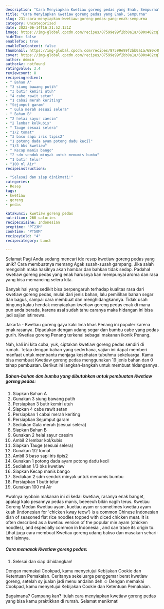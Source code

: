 ```yaml
---
description: "Cara Menyiapkan Kwetiaw goreng pedas yang Enak, Sempurna"
title: "Cara Menyiapkan Kwetiaw goreng pedas yang Enak, Sempurna"
slug: 231-cara-menyiapkan-kwetiaw-goreng-pedas-yang-enak-sempurna
category: Uncategorized
date: 2023-06-14T16:21:52.131Z
image: https://img-global.cpcdn.com/recipes/87599e99f2bb0a1a/680x482cq70/kwetiaw-goreng-pedas-foto-resep-utama.jpg
hideToc: false
enableToc: true
enableTocContent: false
thumbnail: https://img-global.cpcdn.com/recipes/87599e99f2bb0a1a/680x482cq70/kwetiaw-goreng-pedas-foto-resep-utama.jpg
cover: https://img-global.cpcdn.com/recipes/87599e99f2bb0a1a/680x482cq70/kwetiaw-goreng-pedas-foto-resep-utama.jpg
author: Admin
authorAv: notfound
ratingvalue: 3.4
reviewcount: 8
recipeingredient:
- " Bahan A"
- "3 siung bawang putih"
- "3 butir kemiri utuh"
- "4 cabe rawit setan"
- "1 cabai merah keriting"
- "Sejumput garam"
- " Gula merah sesuai selera"
- " Bahan B"
- "2 helai sayur caesim"
- "2 lembar kolkubis"
- " Tauge sesuai selera"
- "1/2 tomat"
- "3 baso sapi iris tipis2"
- "1 potong dada ayam potong dadu kecil"
- "1/3 bks kwetiaw"
- " Kecap manis bango"
- "2 sdm sendok minyak untuk menumis bumbu"
- "1 butir telur"
- "100 ml Air"
recipeinstructions:

- "Selesai dan siap dinikmati!"
categories:
- Resep
tags:
- kwetiaw
- goreng
- pedas

katakunci: kwetiaw goreng pedas 
nutrition: 260 calories
recipecuisine: Indonesian
preptime: "PT23M"
cooktime: "PT50M"
recipeyield: "4"
recipecategory: Lunch

---
```



Selamat Pagi Anda sedang mencari ide resep kwetiaw goreng pedas yang unik? Cara membuatnya memang Agak susah-susah gampang. Jika salah mengolah maka hasilnya akan hambar dan bahkan tidak sedap. Padahal kwetiaw goreng pedas yang enak harusnya kan mempunyai aroma dan rasa yang bisa memancing selera kita.


Banyak hal yang sedikit bisa berpengaruh terhadap kualitas rasa dari kwetiaw goreng pedas, mulai dari jenis bahan, lalu pemilihan bahan segar dan bagus, sampai cara membuat dan menghidangkannya. Tidak usah bingung kalau hendak menyiapkan kwetiaw goreng pedas enak di mana pun anda berada, karena asal sudah tahu caranya maka hidangan ini bisa jadi sajian istimewa.

Jakarta - Kwetiau goreng gaya kaki lima khas Penang ini populer karena enak rasanya. Dipadukan dengan udang segar dan bumbu cabe yang pedas gurih. Kwetiau goreng Penang terkenal sebagai makanan ikonik Penang.


Nah, kali ini kita coba, yuk, ciptakan kwetiaw goreng pedas sendiri di rumah. Tetap dengan bahan yang sederhana, sajian ini dapat memberi manfaat untuk membantu menjaga kesehatan tubuhmu sekeluarga. Kamu bisa membuat Kwetiaw goreng pedas menggunakan 19 jenis bahan dan 0 tahap pembuatan. Berikut ini langkah-langkah untuk membuat hidangannya.

<!--inarticleads1-->

##### Bahan-bahan dan bumbu yang dibutuhkan untuk pembuatan Kwetiaw goreng pedas:

1. Siapkan  Bahan A
1. Gunakan 3 siung bawang putih
1. Persiapkan 3 butir kemiri utuh
1. Siapkan 4 cabe rawit setan
1. Persiapkan 1 cabai merah keriting
1. Persiapkan Sejumput garam
1. Sediakan  Gula merah (sesuai selera)
1. Siapkan  Bahan B
1. Gunakan 2 helai sayur caesim
1. Ambil 2 lembar kol/kubis
1. Siapkan  Tauge (sesuai selera)
1. Gunakan 1/2 tomat
1. Ambil 3 baso sapi iris tipis2
1. Gunakan 1 potong dada ayam potong dadu kecil
1. Sediakan 1/3 bks kwetiaw
1. Siapkan  Kecap manis bango
1. Sediakan 2 sdm sendok minyak untuk menumis bumbu
1. Persiapkan 1 butir telur
1. Gunakan 100 ml Air


Awalnya nyobain makanan ini di kedai kwetiaw, rasanya enak banget, apalagi kalo pesannya pedas manis, beeeeuh bikin nagih terus. Kwetiau Goreng Medan Kwetiau ayam, kuetiau ayam or sometimes kwetiau ayam kuah (Indonesian for &#39;chicken kway teow&#39;) is a common Chinese Indonesian dish of seasoned flat rice noodles topped with diced chicken meat. It is often described as a kwetiau version of the popular mie ayam (chicken noodles), and especially common in Indonesia , and can trace its origin to. Lihat juga cara membuat Kwetiau goreng udang bakso dan masakan sehari-hari lainnya. 

<!--inarticleads2-->

##### Cara memasak Kwetiaw goreng pedas:


1. Selesai dan siap dihidangkan!

Dengan memakai Cookpad, kamu menyetujui Kebijakan Cookie dan Ketentuan Pemakaian. Ceritanya sekeluarga penggemar berat kwetiaw goreng, setelah sy jualan jadi menu andalan deh.☺️ Dengan memakai Cookpad, kamu menyetujui Kebijakan Cookie dan Ketentuan Pemakaian. 

Bagaimana? Gampang kan? Itulah cara menyiapkan kwetiaw goreng pedas yang bisa kamu praktikkan di rumah. Selamat menikmati
